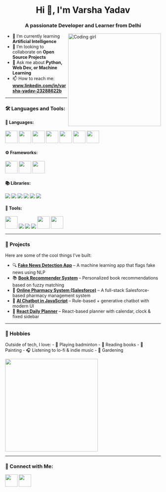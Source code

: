 <h1 align="center">Hi 👋, I'm Varsha Yadav</h1>
<h3 align="center">A passionate Developer and Learner from Delhi</h3>

<img align="right" alt="Coding girl" width="300" src="https://media.giphy.com/media/LMt9638dO8dftAjtco/giphy.gif">

- 🌱 I’m currently learning **Artificial Intelligence**
- 👯 I’m looking to collaborate on **Open Source Projects**
- 💬 Ask me about **Python, Web Dev, or Machine Learning**
- 📫 How to reach me: **www.linkedin.com/in/varsha-yadav-23288622b**

---

### 🛠️ Languages and Tools:

#### 🚀 Languages:
<p>
  <img src="https://cdn.jsdelivr.net/gh/devicons/devicon/icons/java/java-original.svg" width="40"/>
  <img src="https://cdn.jsdelivr.net/gh/devicons/devicon/icons/python/python-original.svg" width="40"/>
  <img src="https://cdn.jsdelivr.net/gh/devicons/devicon/icons/c/c-original.svg" width="40"/>
  <img src="https://cdn.jsdelivr.net/gh/devicons/devicon/icons/cplusplus/cplusplus-original.svg" width="40"/>
  <img src="https://cdn.jsdelivr.net/gh/devicons/devicon/icons/mysql/mysql-original.svg" width="40"/>
  <img src="https://cdn.jsdelivr.net/gh/devicons/devicon/icons/html5/html5-original.svg" width="40"/>
  <img src="https://cdn.jsdelivr.net/gh/devicons/devicon/icons/css3/css3-original.svg" width="40"/>
</p>

#### ⚙️ Frameworks:
<p>
  <img src="https://cdn.jsdelivr.net/gh/devicons/devicon/icons/bootstrap/bootstrap-original.svg" width="40"/>
  <img src="https://cdn.jsdelivr.net/gh/devicons/devicon/icons/react/react-original.svg" width="40"/>
  <img src="https://cdn.jsdelivr.net/gh/devicons/devicon/icons/flask/flask-original.svg" width="40"/>
</p>

#### 📚 Libraries:
<p>
  <img src="https://img.shields.io/badge/-Pandas-150458?style=flat-square&logo=pandas&logoColor=white" />
  <img src="https://img.shields.io/badge/-NumPy-013243?style=flat-square&logo=numpy&logoColor=white" />
  <img src="https://img.shields.io/badge/-Matplotlib-11557c?style=flat-square&logo=matplotlib&logoColor=white" />
  <img src="https://img.shields.io/badge/-Seaborn-004b6b?style=flat-square&logo=seaborn&logoColor=white" />
  <img src="https://img.shields.io/badge/-Scikit--Learn-F7931E?style=flat-square&logo=scikit-learn&logoColor=white" />
  <img src="https://img.shields.io/badge/-Streamlit-FF4B4B?style=flat-square&logo=streamlit&logoColor=white" />
</p>

#### 🧰 Tools:
<p>
  <img src="https://cdn.jsdelivr.net/gh/devicons/devicon/icons/github/github-original.svg" width="40"/>
  <img src="https://img.shields.io/badge/-Jupyter Notebook-F37626?style=flat-square&logo=jupyter&logoColor=white" />
  <img src="https://img.shields.io/badge/-PyCharm Professional-000000?style=flat-square&logo=jetbrains&logoColor=white" />
  <img src="https://img.shields.io/badge/-WAMPServer-ffc107?style=flat-square&logo=wampserver&logoColor=white" />
  <img src="https://cdn.jsdelivr.net/gh/devicons/devicon/icons/mysql/mysql-original.svg" width="40"/>
  <img src="https://cdn.jsdelivr.net/gh/devicons/devicon/icons/nodejs/nodejs-original.svg" width="40"/>
</p>

---

### 🧪 Projects

Here are some of the cool things I’ve built:

- 🔍 [**Fake News Detection App**](https://github.com/your-username/fake-news-detector) – A machine learning app that flags fake news using NLP  
- 📚 [**Book Recommender System**](https://github.com/your-username/book-recommender) – Personalized book recommendations based on fuzzy matching  
- 💊 [**Online Pharmacy System (Salesforce)**](https://github.com/your-username/pharmacy-salesforce) – A full-stack Salesforce-based pharmacy management system  
- 🤖 [**AI Chatbot in JavaScript**](https://github.com/your-username/js-ai-chatbot) – Rule-based + generative chatbot with modern UI  
- 📅 [**React Daily Planner**](https://github.com/your-username/react-planner) – React-based planner with calendar, clock & fixed sidebar  

---

### 🎨 Hobbies

<p>
  Outside of tech, I love:
  - 🏸 Playing badminton  
  - 📖 Reading books  
  - 🎨 Painting  
  - 🎧 Listening to lo-fi & indie music
  - 🌱 Gardening
</p>

<img align="center" src="https://media.giphy.com/media/26xBwdIuRJiAIqHwA/giphy.gif" width="300"/>

---

### 🔗 Connect with Me:

<p align="left">
  <a href="www.linkedin.com/in/varsha-yadav-23288622b" target="blank"><img src="https://cdn.jsdelivr.net/gh/devicons/devicon/icons/linkedin/linkedin-original.svg" width="40"/></a>
  <a href="mailto:your@email.com"><img src="https://img.icons8.com/fluency/48/gmail-new.png" width="40"/></a>
</p>
